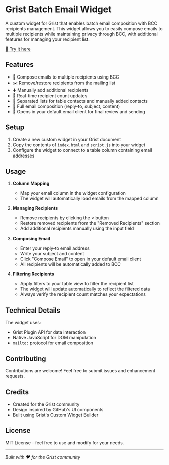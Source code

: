 # Grist Batch Email Widget

A custom widget for Grist that enables batch email composition with BCC recipients management. This widget allows you to easily compose emails to multiple recipients while maintaining privacy through BCC, with additional features for managing your recipient list.

[🔗 Try it here](https://docs.getgrist.com/6wF1LMEkA2J6/Custom-Widget-Portfolio/p/1)

## Features

- 📧 Compose emails to multiple recipients using BCC
- ✂️ Remove/restore recipients from the mailing list
- ➕ Manually add additional recipients
- 🔄 Real-time recipient count updates
- 👥 Separated lists for table contacts and manually added contacts
- 📝 Full email composition (reply-to, subject, content)
- 📨 Opens in your default email client for final review and sending

## Setup

1. Create a new custom widget in your Grist document
2. Copy the contents of `index.html` and `script.js` into your widget
3. Configure the widget to connect to a table column containing email addresses

## Usage

1. **Column Mapping**
   - Map your email column in the widget configuration
   - The widget will automatically load emails from the mapped column

2. **Managing Recipients**
   - Remove recipients by clicking the × button
   - Restore removed recipients from the "Removed Recipients" section
   - Add additional recipients manually using the input field

3. **Composing Email**
   - Enter your reply-to email address
   - Write your subject and content
   - Click "Compose Email" to open in your default email client
   - All recipients will be automatically added to BCC

4. **Filtering Recipients**
   - Apply filters to your table view to filter the recipient list
   - The widget will update automatically to reflect the filtered data
   - Always verify the recipient count matches your expectations

## Technical Details

The widget uses:
- Grist Plugin API for data interaction
- Native JavaScript for DOM manipulation
- `mailto:` protocol for email composition


## Contributing

Contributions are welcome! Feel free to submit issues and enhancement requests.

## Credits

- Created for the Grist community
- Design inspired by GitHub's UI components
- Built using Grist's Custom Widget Builder

## License

MIT License - feel free to use and modify for your needs.

---

*Built with ❤️ for the Grist community*